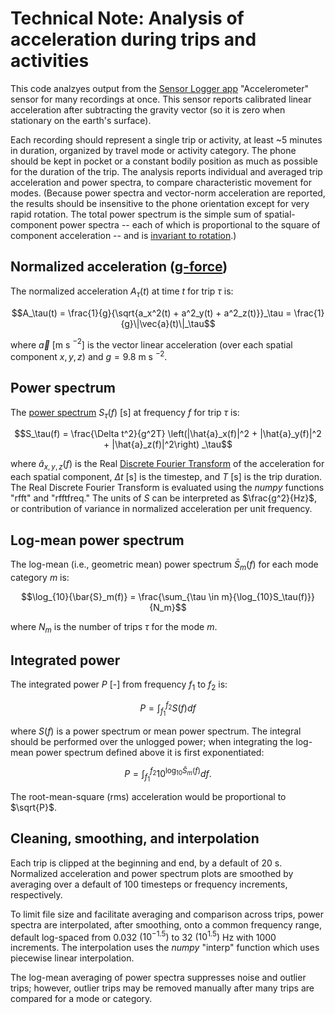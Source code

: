 # Technical Note: Analysis of acceleration during trips and activities

This code analzyes output from the [Sensor Logger app](https://www.tszheichoi.com/sensorlogger) 
"Accelerometer" sensor for many recordings at once. This sensor reports calibrated linear acceleration after subtracting the gravity vector (so it is zero when stationary on the earth's surface).

Each recording should represent a single trip or activity, at least ~5 minutes in duration, organized by travel mode or activity category. The phone should be kept in pocket or a constant bodily position as much as possible for the duration of the trip. The analysis reports individual and averaged trip acceleration and power spectra, to compare characteristic movement for modes. (Because power spectra and vector-norm acceleration are reported, the results should be insensitive to the phone orientation except for very rapid rotation. The total power spectrum is the simple sum of spatial-component power spectra -- each of which is proportional to the square of component acceleration -- and is [invariant to rotation](https://en.wikipedia.org/wiki/Rotational_invariance).)

## Normalized acceleration ([g-force](https://en.wikipedia.org/wiki/G-force))

The normalized acceleration $A_\tau(t)$ at time $t$ for trip $\tau$ is:

```math
A_\tau(t) = \frac{1}{g}{\sqrt{a_x^2(t) + a^2_y(t) + a^2_z(t)}}_\tau = \frac{1}{g}\|\vec{a}(t)\|_\tau
```

where $\vec{a}$ [m s $^{-2}$] is the vector linear acceleration  (over each spatial component $x, y, z$) and $g = 9.8$ m s $^{-2}$.

## Power spectrum

The [power spectrum](https://en.wikipedia.org/wiki/Spectral_density) $S_\tau(f)$ [s] at frequency $f$ for trip $\tau$ is:

```math
S_\tau(f) = \frac{\Delta t^2}{g^2T} \left(|\hat{a}_x(f)|^2 + |\hat{a}_y(f)|^2 + |\hat{a}_z(f)|^2\right) _\tau
```

where $\hat{a}_{x,y,z}(f)$ is the Real [Discrete Fourier Transform](https://en.wikipedia.org/wiki/Discrete_Fourier_transform) of the acceleration for each spatial component, $\Delta t$ [s] is the timestep, and $T$ [s] is the trip duration. The Real Discrete Fourier Transform is evaluated using the _numpy_ functions "rfft" and "rfftfreq."
The units of $S$ can be interpreted as $\frac{g^2}{Hz}$, or contribution of  variance in normalized acceleration per unit frequency.

## Log-mean power spectrum

The log-mean (i.e., geometric mean) power spectrum $\bar{S}_m(f)$ for each mode category $m$ is:

```math
\log_{10}{\bar{S}_m(f)} = \frac{\sum_{\tau \in m}{\log_{10}S_\tau(f)}}{N_m}
```

where $N_m$ is the number of trips $\tau$ for the mode $m$.

## Integrated power

The integrated power $P$ [-] from frequency $f_1$ to $f_2$ is:

```math
P = \int_{f_1}^{f_2}S(f)df
```

where $S(f)$ is a power spectrum or mean power spectrum. The integral should be performed over the unlogged power; when integrating the log-mean power spectrum defined above it is first exponentiated:

```math
P = \int_{f_1}^{f_2}10^{\log_{10}\bar{S}_m(f)}df .
```

The root-mean-square (rms) acceleration would be proportional to $\sqrt{P}$.


## Cleaning, smoothing, and interpolation

Each trip is clipped at the beginning and end, by a default of 20 s. Normalized acceleration and power spectrum plots are smoothed by averaging over a default of 100 timesteps or frequency increments, respectively.

To limit file size and facilitate averaging and comparison across trips, power spectra are interpolated, after smoothing, onto a common frequency range, default log-spaced from 0.032 $(10^{-1.5})$ to 32 $(10^{1.5})$ Hz with 1000 increments. The interpolation uses the _numpy_ "interp" function which uses piecewise linear interpolation.

The log-mean averaging of power spectra suppresses noise and outlier trips; however, outlier trips may be removed manually after many trips are compared for a mode or category.

